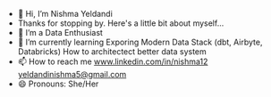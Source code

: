 - 👋 Hi, I’m Nishma Yeldandi
- Thanks for stopping by. Here's a little bit about myself...
- 👀 I’m a Data Enthusiast
- 🌱 I’m currently learning
      Exporing Modern Data Stack (dbt, Airbyte, Databricks)
      How to architectect better data system
- 📫 How to reach me
      www.linkedin.com/in/nishma12
      yeldandinishma5@gmail.com
- 😄 Pronouns: She/Her

<!---
nishmayeldandi23/nishmayeldandi23 is a ✨ special ✨ repository because its `README.md` (this file) appears on your GitHub profile.
You can click the Preview link to take a look at your changes.
--->
